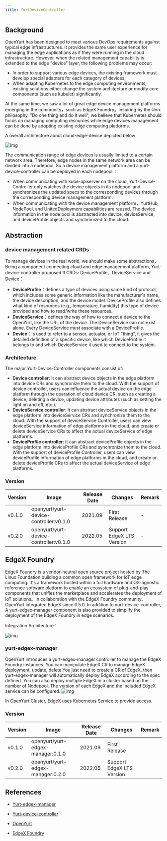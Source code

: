```yaml
---
title: YurtDeviceController
---
```


## Background

OpenYurt has been designed to meet various DevOps requirements against typical edge infrastructures. It provides the same user experience for managing the edge applications as if they were running in the cloud infrastructure.
However, when the related management capability is extended to the edge "device" layer, the following problems may occur:

- In order to support various edge devices, the existing framework must develop special adapters for each category of devices;
- When adapting Kubernetes to the edge computing environments, existing solutions either change the system architecture or modify core components (such as kubelet) significantly.

At the same time, we saw a lot of great edge device management platforms emerging in the community，such as EdgeX Foundry。inspiring by the Unix philosophy, "Do one thing and do it well", 
we believe that Kubernetes should focus on managing computing resources while edge devices management can be done by adopting existing edge computing platforms.

A overall architecture about cloud-edge-device depicted below

![img](../../../static/img/cloud-edge-device.png)

The communication range of edge devices is usually limited to a certain network area. Therefore, edge nodes in the same network area can be divided into a nodepool. So a device management platform and a yurt-device-controller
can be deployed in each nodepool.：

- When communicating with kube-apiserver on the cloud, Yurt-Device-Controller only watches the device objects in its nodepool and synchronizes the updated specs to the corresponding devices through the corresponding device management platform.
- When communicating with the device management platform，YurtHub, NodePool, and UnitedDeployment capabilities are reused. The device information in the node pool is abstracted into device, deviceService, and deviceProfile objects and synchronized to the cloud.

## Abstraction

### device management related CRDs

To manage devices in the real world, we should make some abstractions，Being a component connecting cloud and edge management platform, Yurt-device-controller proposed 3 CRDs: DeviceProfile、DeviceService and Device：

- **DeviceProfile**：defines a type of devices using same kind of protocol, which includes some generic information like the manufacturer's name, the device description, and the device model. DeviceProfile also defines what kind of resources (e.g., temperature, humidity) this type of device provided and how to read/write these resources.
- **DeviceService**：defines the way of how to connect a device to the OpenYurt, like the URL of the device. The DeviceService can not exist alone. Every DeviceService must associate with a DeviceProfile.
- **Device**：is used to refer to a sensor, actuator, or IoT "thing", it gives the detailed definition of a specific device, like which DeviceProfile it belongs to and which DeviceService it used to connect to the system.

### Architecture

The major Yurt-Device-Controller components consist of:

- **Device controller**: It can abstract device objects in the edge platform into device CRs and synchronize them to the cloud. With the support of device controller, users can influence the actual device on the edge platform through the operation of cloud device CR, such as creating a device, deleting a device, updating device attributes (such as setting the light on and off, etc.).
- **DeviceService controller**: It can abstract deviceService objects in the edge platform into deviceService CRs and synchronize them to the cloud. With the support of deviceService Controller, users can view deviceService information of edge platforms in the cloud, and create or delete deviceService CRs to affect the actual deviceService of edge platforms.
- **DeviceProfile controller**: It can abstract deviceProfile objects in the edge platform into deviceProfile CRs and synchronize them to the cloud. With the support of deviceProfile Controller, users can view deviceProfile information of edge platforms in the cloud, and create or delete deviceProfile CRs to affect the actual deviceService of edge platforms.

### Version

| Version | Image                                  | Release Date | Changes                   | Remark |
|---------|----------------------------------------|--------------|---------------------------|--------|
| v0.1.0  | openyurt/yurt-device-controller:v0.1.0 | 2021.09      | First Release             | -      |
| v0.2.0  | openyurt/yurt-device-controller:v0.1.0 | 2022.05      | Support EdgeX LTS Version | -      |

## EdgeX Foundry

EdgeX Foundry is a vendor-neutral open source project hosted by The Linux Foundation building a common open framework for IoT edge computing. It's a framework hosted within a full hardware and OS-agnostic 
reference software platform to enable an ecosystem of plug-and-play components that unifies the marketplace and accelerates the deployment of IoT solutions。In collaboration with the EdgeX Foundry community，
OpenYurt integrated EdgeX since 0.5.0. In addition to yurt-device-controller, A yurt-edgex-manager component is also provided to simplify the deployment of the EdgeX Foundry in edge scenarios.

Integration Architecture：

![img](../../../static/img/openyurt-edgex-integration.png)

### yurt-edgex-manager

OpenYurt introduces a yurt-edgex-manager controller to manage the EdgeX Foundry instances. You can manipulate EdgeX CR to manage EdgeX deployment, update, delete.You just need to create a CR of EdgeX, 
then yurt-edgex-manager will automatically deploy EdgeX according to the spec defined. You can also deploy multiple EdgeX in a cluster based on the number of Nodepool. 
The version of each EdgeX and the included EdgeX service can be configured.
![img](../../../static/img/yurt-edgex-manager.jpeg)


In OpenYurt Cluster, EdgeX uses Kubernetes Service to provide access.
### Version

| Version | Image                             | Release Date | Changes                   | Remark |
|---------|-----------------------------------|--------------|---------------------------|--------|
| v0.1.0  | openyurt/yurt-edgex-manager:0.1.0 | 2021.09      | First Release             |        |
| v0.2.0  | openyurt/yurt-edgex-manager:0.2.0 | 2022.05      | Support EdgeX LTS Version |        |


## References

- [Yurt-edgex-manager](https://github.com/openyurtio/yurt-edgex-manager)
- [Yurt-device-controller](https://github.com/openyurtio/yurt-device-controller)

- [OpenYurt](https://openyurt.io/)
- [EdgeX Foundry](https://www.edgexfoundry.org/)

